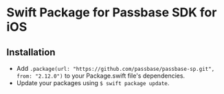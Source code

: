 # Swift Package for Passbase SDK for iOS

## Installation

- Add `.package(url: "https://github.com/passbase/passbase-sp.git", from: "2.12.0")` to your Package.swift file's dependencies.
- Update your packages using `$ swift package update`.